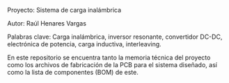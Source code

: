 Proyecto: Sistema de carga inalámbrica

Autor: Raúl Henares Vargas

Palabras clave: Carga inalámbrica, inversor resonante, convertidor DC-DC, electrónica de potencia, carga inductiva, interleaving.

En este repositorio se encuentra tanto la memoria técnica del proyecto como los archivos de fabricación de la PCB para el sistema diseñado, así como la lista de componentes
(BOM) de este. 
